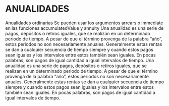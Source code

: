 # ANUALIDADES

Anualidades ordinarias
Se pueden usar los argumentos arrears o immediate en las funciones accumulatedValue y annuity
Una anualidad es una serie de pagos, depósitos o retiros iguales, que se realizan en un determinado periodo de tiempo. A pesar de que el término provenga de la palabra “año”, estos periodos no son necesariamente anuales. Generalmente estas rentas se dan a cualquier secuencia de tiempo siempre y cuando estos pagos sean iguales y los intervalos entre estos también sean iguales. En pocas palabras, son pagos de igual cantidad a igual intervalos de tiempo.
Una anualidad es una serie de pagos, depósitos o retiros iguales, que se realizan en un determinado periodo de tiempo. A pesar de que el término provenga de la palabra “año”, estos periodos no son necesariamente anuales. Generalmente estas rentas se dan a cualquier secuencia de tiempo siempre y cuando estos pagos sean iguales y los intervalos entre estos también sean iguales. En pocas palabras, son pagos de igual cantidad a igual intervalos de tiempo.
